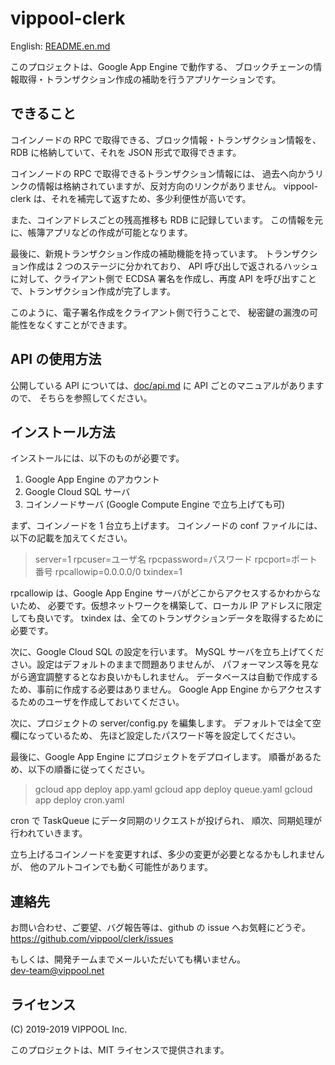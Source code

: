 # vippool-clerk

English: [README.en.md](README.en.md)

このプロジェクトは、Google App Engine で動作する、
ブロックチェーンの情報取得・トランザクション作成の補助を行うアプリケーションです。

## できること

コインノードの RPC で取得できる、ブロック情報・トランザクション情報を、
RDB に格納していて、それを JSON 形式で取得できます。

コインノードの RPC で取得できるトランザクション情報には、
過去へ向かうリンクの情報は格納されていますが、反対方向のリンクがありません。
vippool-clerk は、それを補完して返すため、多少利便性が高いです。

また、コインアドレスごとの残高推移も RDB に記録しています。
この情報を元に、帳簿アプリなどの作成が可能となります。

最後に、新規トランザクション作成の補助機能を持っています。
トランザクション作成は 2 つのステージに分かれており、
API 呼び出しで返されるハッシュに対して、クライアント側で
ECDSA 署名を作成し、再度 API を呼び出すことで、トランザクション作成が完了します。

このように、電子署名作成をクライアント側で行うことで、
秘密鍵の漏洩の可能性をなくすことができます。

## API の使用方法

公開している API については、[doc/api.md](doc/api.md) に API ごとのマニュアルがありますので、
そちらを参照してください。

## インストール方法

インストールには、以下のものが必要です。
1. Google App Engine のアカウント
2. Google Cloud SQL サーバ
3. コインノードサーバ (Google Compute Engine で立ち上げても可)

まず、コインノードを 1 台立ち上げます。
コインノードの conf ファイルには、以下の記載を加えてください。
> server=1
> rpcuser=ユーザ名
> rpcpassword=パスワード
> rpcport=ポート番号
> rpcallowip=0.0.0.0/0
> txindex=1

rpcallowip は、Google App Engine サーバがどこからアクセスするかわからないため、
必要です。仮想ネットワークを構築して、ローカル IP アドレスに限定しても良いです。
txindex は、全てのトランザクションデータを取得するために必要です。

次に、Google Cloud SQL の設定を行います。
MySQL サーバを立ち上げてください。設定はデフォルトのままで問題ありませんが、
パフォーマンス等を見ながら適宜調整するとなお良いかもしれません。
データベースは自動で作成するため、事前に作成する必要はありません。
Google App Engine からアクセスするためのユーザを作成しておいてください。

次に、プロジェクトの server/config.py を編集します。
デフォルトでは全て空欄になっているため、
先ほど設定したパスワード等を設定してください。

最後に、Google App Engine にプロジェクトをデプロイします。
順番があるため、以下の順番に従ってください。
> gcloud app deploy app.yaml
> gcloud app deploy queue.yaml
> gcloud app deploy cron.yaml

cron で TaskQueue にデータ同期のリクエストが投げられ、
順次、同期処理が行われていきます。

立ち上げるコインノードを変更すれば、多少の変更が必要となるかもしれませんが、
他のアルトコインでも動く可能性があります。

## 連絡先

お問い合わせ、ご要望、バグ報告等は、github の issue へお気軽にどうぞ。  
https://github.com/vippool/clerk/issues

もしくは、開発チームまでメールいただいても構いません。  
dev-team@vippool.net

## ライセンス

(C) 2019-2019 VIPPOOL Inc.

このプロジェクトは、MIT ライセンスで提供されます。
